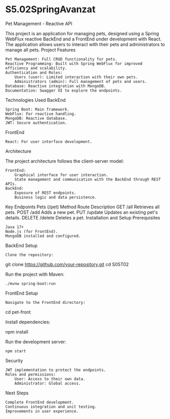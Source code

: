# S5.02SpringAvanzat

Pet Management - Reactive API

This project is an application for managing pets, designed using a Spring WebFlux reactive BackEnd and a FrontEnd under development with React. The application allows users to interact with their pets and administrators to manage all pets.
Project Features

    Pet Management: Full CRUD functionality for pets.
    Reactive Programming: Built with Spring WebFlux for improved efficiency and scalability.
    Authentication and Roles:
        Users (user): Limited interaction with their own pets.
        Administrators (admin): Full management of pets and users.
    Database: Reactive integration with MongoDB.
    Documentation: Swagger UI to explore the endpoints.

Technologies Used
BackEnd

    Spring Boot: Main framework.
    WebFlux: For reactive handling.
    MongoDB: Reactive database.
    JWT: Secure authentication.

FrontEnd

    React: For user interface development.

Architecture

The project architecture follows the client-server model:

    FrontEnd:
        Graphical interface for user interaction.
        State management and communication with the BackEnd through REST APIs.
    BackEnd:
        Exposure of REST endpoints.
        Business logic and data persistence.

Key Endpoints
Pets (/pet)
Method	Route	Description
GET	/all	Retrieves all pets.
POST	/add	Adds a new pet.
PUT	/update	Updates an existing pet's details.
DELETE	/delete	Deletes a pet.
Installation and Setup
Prerequisites

    Java 17+
    Node.js (for FrontEnd).
    MongoDB installed and configured.

BackEnd Setup

    Clone the repository:

git clone https://github.com/your-repository.git
cd S05T02

Run the project with Maven:

    ./mvnw spring-boot:run

FrontEnd Setup

    Navigate to the FrontEnd directory:

cd pet-front

Install dependencies:

npm install

Run the development server:

    npm start

Security

    JWT implementation to protect the endpoints.
    Roles and permissions:
        User: Access to their own data.
        Administrator: Global access.

Next Steps

    Complete FrontEnd development.
    Continuous integration and unit testing.
    Improvements in user experience.
